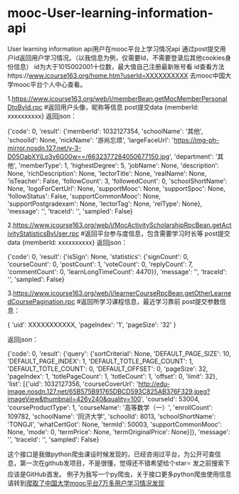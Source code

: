 # mooc-User-learning-information-api
User learning information api用户在mooc平台上学习情况api
通过post提交用户Id返回用户学习情况。（以我信息为例，仅需要Id，不需要登录后其他cookies身份信息）
id为大于1015002001十位数，最大值自己注册最新账号看
id查看方法https://www.icourse163.org/home.htm?userId=XXXXXXXXXX   去mooc中国大学mooc平台个人中心查看。

1.https://www.icourse163.org/web/j/memberBean.getMocMemberPersonalDtoById.rpc #返回用户头像，昵称等信息
post提交data  {memberId: xxxxxxxxxx}
返回json：

{'code': 0, 'result': {'memberId': 1032127354, 'schoolName': '其他', 'schoolId': None, 'nickName': '游尚忘烦', 'largeFaceUrl': 'https://img-ph-mirror.nosdn.127.net/y-3-D05OabXYiLo3y6G00w==/6632377284050677150.jpg', 'department': '其他', 'memberType': 1, 'highestDegree': 5, 'jobName': None, 'description': None, 'richDescription': None, 'lectorTitle': None, 'realName': None, 'isTeacher': False, 'followCount': 3, 'followedCount': 0, 'schoolShortName': None, 'logoForCertUrl': None, 'supportMooc': None, 'supportSpoc': None, 'followStatus': False, 'supportCommonMooc': None, 'supportPostgradexam': None, 'lectorTag': None, 'relType': None}, 'message': '', 'traceId': '', 'sampled': False}


2.https://www.icourse163.org/web/j/MocActivityScholarshipRpcBean.getActivityStatisticsByUser.rpc #返回平台参与度信息，包含需要学习时长等
post提交data  {memberId: xxxxxxxxxx}
返回json：

{'code': 0, 'result': {'isSign': None, 'statistics': {'signCount': 0, 'courseCount': 0, 'postCount': 1, 'voteCount': 0, 'replyCount': 7, 'commentCount': 0, 'learnLongTimeCount': 4470}}, 'message': '', 'traceId': '', 'sampled': False}


3.https://www.icourse163.org/web/j/learnerCourseRpcBean.getOtherLearnedCoursePagination.rpc #返回所学习课程信息，最近学习靠前
post提交参数信息：

{
'uid': XXXXXXXXXXX,
'pageIndex': '1',
'pageSize': '32'
}

返回json：


{'code': 0, 'result': {'query': {'sortCriterial': None, 'DEFAULT_PAGE_SIZE': 10, 'DEFAULT_PAGE_INDEX': 1, 'DEFAULT_TOTLE_PAGE_COUNT': 1, 'DEFAULT_TOTLE_COUNT': 0, 'DEFAULT_OFFSET': 0, 'pageSize': 32, 'pageIndex': 1, 'totlePageCount': 1, 'totleCount': 1, 'offset': 0, 'limit': 32}, 'list': [{'uid': 1032127356, 'courseCoverUrl': 'http://edu-image.nosdn.127.net/65B575B91765DBCD593C825AB376F329.jpeg?imageView&thumbnail=426y240&quality=100', 'courseId': 53004, 'courseProductType': 1, 'courseName': '高等数学（一）', 'enrollCount': 109782, 'schoolName': '同济大学', 'schoolId': 8013, 'schoolShortName': 'TONGJI', 'whatCertGot': None, 'termId': 50003, 'supportCommonMooc': None, 'mode': 0, 'termPrice': None, 'termOriginalPrice': None}]}, 'message': '', 'traceId': '', 'sampled': False}


这个接口是我做python爬虫课设时候发现的，已经咨询过平台，为公开可查信息，第一次在github发项目，不是很懂，觉得还不错希望给个star⭐
发之前搜索下应该是GitHub首发。
例子为我写一个py爬虫，关于接口更多python爬虫使用信息请转到[爬取了中国大学mooc平台7万多用户学习情况发现](http://yswf.xyz/index.php/archives/114/"点击进入")
